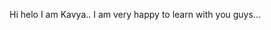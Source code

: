 Hi helo I am Kavya..
I am very happy to learn with you guys...

<!---
KavyaMadina/KavyaMadina is a ✨ special ✨ repository because its `README.md` (this file) appears on your GitHub profile.
You can click the Preview link to take a look at your changes.
--->
